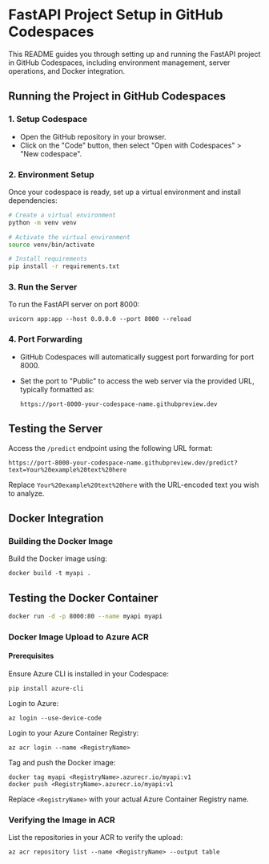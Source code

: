 # FastAPI Project Setup in GitHub Codespaces

This README guides you through setting up and running the FastAPI project in GitHub Codespaces, including environment management, server operations, and Docker integration.

## Running the Project in GitHub Codespaces

### 1. Setup Codespace

- Open the GitHub repository in your browser.
- Click on the "Code" button, then select "Open with Codespaces" > "New codespace".

### 2. Environment Setup

Once your codespace is ready, set up a virtual environment and install dependencies:

```bash
# Create a virtual environment
python -m venv venv
```

```bash
# Activate the virtual environment
source venv/bin/activate
```

```bash
# Install requirements
pip install -r requirements.txt
```
### 3\. Run the Server

To run the FastAPI server on port 8000:


`uvicorn app:app --host 0.0.0.0 --port 8000 --reload`

### 4\. Port Forwarding

*   GitHub Codespaces will automatically suggest port forwarding for port 8000.
    
*   Set the port to "Public" to access the web server via the provided URL, typically formatted as:
    
    `https://port-8000-your-codespace-name.githubpreview.dev`
    

Testing the Server
------------------

Access the `/predict` endpoint using the following URL format:

`https://port-8000-your-codespace-name.githubpreview.dev/predict?text=Your%20example%20text%20here`

Replace `Your%20example%20text%20here` with the URL-encoded text you wish to analyze.

Docker Integration
------------------

### Building the Docker Image

Build the Docker image using:



`docker build -t myapi .`

Testing the Docker Container
------------------
```bash
docker run -d -p 8000:80 --name myapi myapi
```

### Docker Image Upload to Azure ACR

#### Prerequisites

Ensure Azure CLI is installed in your Codespace:



`pip install azure-cli`

Login to Azure:



`az login --use-device-code`

Login to your Azure Container Registry:



`az acr login --name <RegistryName>`

Tag and push the Docker image:



```
docker tag myapi <RegistryName>.azurecr.io/myapi:v1 
docker push <RegistryName>.azurecr.io/myapi:v1
```

Replace `<RegistryName>` with your actual Azure Container Registry name.

### Verifying the Image in ACR

List the repositories in your ACR to verify the upload:

`az acr repository list --name <RegistryName> --output table`
